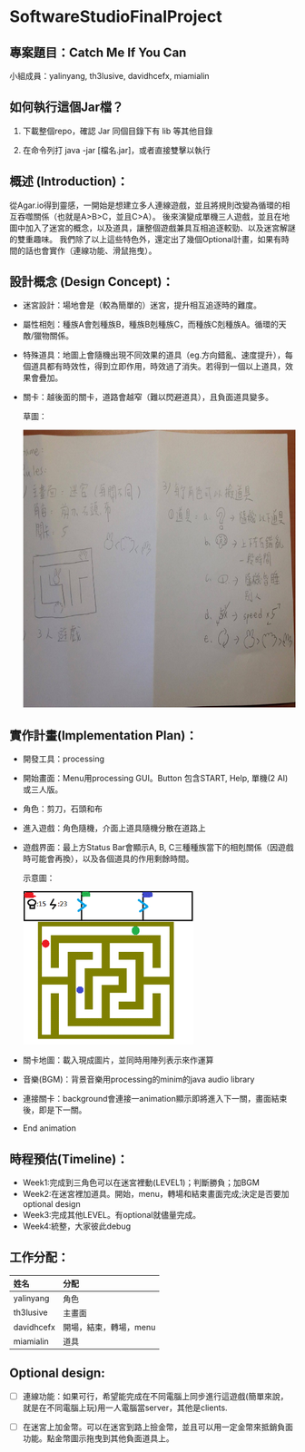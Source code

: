 # SoftwareStudioFinalProject
## 專案題目：Catch Me If You Can

小組成員：yalinyang, th3lusive, davidhcefx, miamialin

## 如何執行這個Jar檔？

1. 下載整個repo，確認 Jar 同個目錄下有 lib 等其他目錄

2. 在命令列打 java -jar \[檔名.jar\]，或者直接雙擊以執行


## 概述 (Introduction)：

從Agar.io得到靈感，一開始是想建立多人連線遊戲，並且將規則改變為循環的相互吞噬關係（也就是A>B>C，並且C>A）。
後來演變成單機三人遊戲，並且在地圖中加入了迷宮的概念，以及道具，讓整個遊戲兼具互相追逐較勁、以及迷宮解謎的雙重趣味。
我們除了以上這些特色外，還定出了幾個Optional計畫，如果有時間的話也會實作（連線功能、滑鼠拖曳）。

## 設計概念 (Design Concept)：

- 迷宮設計：場地會是（較為簡單的）迷宮，提升相互追逐時的難度。

- 屬性相剋：種族A會剋種族B，種族B剋種族C，而種族C剋種族A。循環的天敵/獵物關係。
	
- 特殊道具：地圖上會隨機出現不同效果的道具（eg.方向錯亂、速度提升），每個道具都有時效性，得到立即作用，時效過了消失。若得到一個以上道具，效果會疊加。
		
- 關卡：越後面的關卡，道路會越窄（難以閃避道具），且負面道具變多。

	草圖：<p>
	<img src="/res/readme/scratch.png" alt="HandScratch" height="490" width="650">

## 實作計畫(Implementation Plan)：

- 開發工具：processing

- 開始畫面：Menu用processing GUI。Button 包含START, Help, 單機(2 AI)或三人版。

- 角色：剪刀，石頭和布

- 進入遊戲：角色隨機，介面上道具隨機分散在道路上

- 遊戲界面：最上方Status Bar會顯示A, B, C三種種族當下的相剋關係（因遊戲時可能會再換），以及各個道具的作用剩餘時間。

	示意圖：<p>
	<img src="/res/readme/image.gif" alt="SimpleImage" height="270" width="300">

- 關卡地圖：載入現成圖片，並同時用陣列表示來作運算

- 音樂(BGM)：背景音樂用processing的minim的java audio library
	
- 連接關卡：background會連接一animation顯示即將進入下一關，畫面結束後，即是下一關。
	
- End animation

## 時程預估(Timeline)：

- Week1:完成到三角色可以在迷宮裡動(LEVEL1)；判斷勝負；加BGM
- Week2:在迷宮裡加道具。開始，menu，轉場和結束畫面完成;決定是否要加optional design
- Week3:完成其他LEVEL。有optional就儘量完成。
- Week4:統整，大家彼此debug

## 工作分配：

|姓名|分配|
|:--- |:---|
|yalinyang|角色|
|th3lusive|主畫面|
|davidhcefx|開場，結束，轉場，menu|
|miamialin|道具|

## Optional design:

- [ ] 連線功能：如果可行，希望能完成在不同電腦上同步進行這遊戲(簡單來說，就是在不同電腦上玩)用一人電腦當server，其他是clients.
	
- [ ] 在迷宮上加金幣。可以在迷宮到路上撿金幣，並且可以用一定金幣來抵銷負面功能。點金幣圖示拖曳到其他負面道具上。



